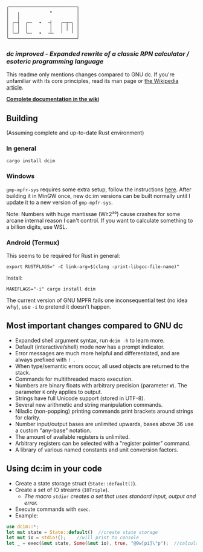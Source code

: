 ```
╭─────────────────────────╮
│   ╷           •         │
│   │                     │
│ ╭─┤  ╭─╴  •  ╶┤   ┌─┬─╮ │
│ │ │  │        │   │ │ │ │
│ ╰─┘  ╰─╴  •  ╶┴╴  ╵   ╵ │
╰─────────────────────────╯
```
### *dc improved - Expanded rewrite of a classic RPN calculator / esoteric programming language*

This readme only mentions changes compared to GNU dc. If you're unfamiliar with its core principles, read its man page or [the Wikipedia article](https://en.wikipedia.org/wiki/dc_(computer_program)).

[**Complete documentation in the wiki**](https://github.com/43615/dcim/wiki)

## Building
(Assuming complete and up-to-date Rust environment)

### In general
```shell
cargo install dcim
```

### Windows
`gmp-mpfr-sys` requires some extra setup, follow the instructions [here](https://docs.rs/gmp-mpfr-sys/latest/gmp_mpfr_sys/#building-on-windows). After building it in MinGW once, new dc:im versions can be built normally until I update it to a new version of `gmp-mpfr-sys`.

Note: Numbers with huge mantissae (W≥2³⁰) cause crashes for some arcane internal reason I can't control. If you want to calculate something to a billion digits, use WSL.

### Android (Termux)
This seems to be required for Rust in general:
```shell
export RUSTFLAGS=" -C link-arg=$(clang -print-libgcc-file-name)"
```
Install:
```shell
MAKEFLAGS="-i" cargo install dcim
```
The current version of GNU MPFR fails one inconsequential test (no idea why), use `-i` to pretend it doesn't happen.

## Most important changes compared to GNU dc
- Expanded shell argument syntax, run `dcim -h` to learn more.
- Default (interactive/shell) mode now has a prompt indicator.
- Error messages are much more helpful and differentiated, and are always prefixed with `! `.
- When type/semantic errors occur, all used objects are returned to the stack.
- Commands for multithreaded macro execution.
- Numbers are binary floats with arbitrary precision (parameter `W`). The parameter `K` only applies to output.
- Strings have full Unicode support (stored in UTF-8).
- Several new arithmetic and string manipulation commands.
- Niladic (non-popping) printing commands print brackets around strings for clarity.
- Number input/output bases are unlimited upwards, bases above 36 use a custom "any-base" notation.
- The amount of available registers is unlimited.
- Arbitrary registers can be selected with a "register pointer" command.
- A library of various named constants and unit conversion factors.

## Using dc:im in your code
- Create a state storage struct (`State::default()`).
- Create a set of IO streams (`IOTriple`).
  - *The macro `stdio!` creates a set that uses standard input, output and error.* 
- Execute commands with `exec`.
- Example:
```rust
use dcim::*;
let mut state = State::default()  //create state storage
let mut io = stdio!();    //will print to console
let _ = exec(&mut state, Some(&mut io), true, "@9w[pi]\"p");  //calculate π to 1 billion bits, print
```